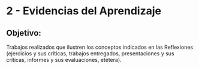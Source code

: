 # 2 - Evidencias del Aprendizaje

## Objetivo:
Trabajos realizados que ilustren los conceptos indicados en las Reflexiones (ejercicios y sus críticas, trabajos entregados, presentaciones y sus críticas, informes y sus evaluaciones, etétera).